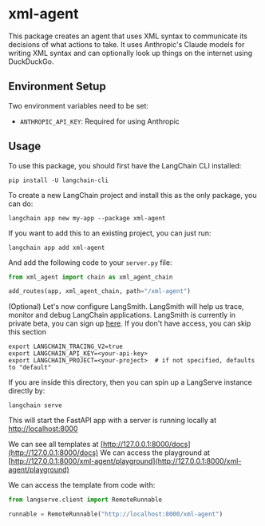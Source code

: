 
# xml-agent

This package creates an agent that uses XML syntax to communicate its decisions of what actions to take. It uses Anthropic's Claude models for writing XML syntax and can optionally look up things on the internet using DuckDuckGo.

## Environment Setup

Two environment variables need to be set:

- `ANTHROPIC_API_KEY`: Required for using Anthropic

## Usage

To use this package, you should first have the LangChain CLI installed:

```shell
pip install -U langchain-cli
```

To create a new LangChain project and install this as the only package, you can do:

```shell
langchain app new my-app --package xml-agent
```

If you want to add this to an existing project, you can just run:

```shell
langchain app add xml-agent
```

And add the following code to your `server.py` file:
```python
from xml_agent import chain as xml_agent_chain

add_routes(app, xml_agent_chain, path="/xml-agent")
```

(Optional) Let's now configure LangSmith. 
LangSmith will help us trace, monitor and debug LangChain applications. 
LangSmith is currently in private beta, you can sign up [here](https://smith.langchain.com/). 
If you don't have access, you can skip this section


```shell
export LANGCHAIN_TRACING_V2=true
export LANGCHAIN_API_KEY=<your-api-key>
export LANGCHAIN_PROJECT=<your-project>  # if not specified, defaults to "default"
```

If you are inside this directory, then you can spin up a LangServe instance directly by:

```shell
langchain serve
```

This will start the FastAPI app with a server is running locally at 
[http://localhost:8000](http://localhost:8000)

We can see all templates at [http://127.0.0.1:8000/docs](http://127.0.0.1:8000/docs)
We can access the playground at [http://127.0.0.1:8000/xml-agent/playground](http://127.0.0.1:8000/xml-agent/playground)  

We can access the template from code with:

```python
from langserve.client import RemoteRunnable

runnable = RemoteRunnable("http://localhost:8000/xml-agent")
```
